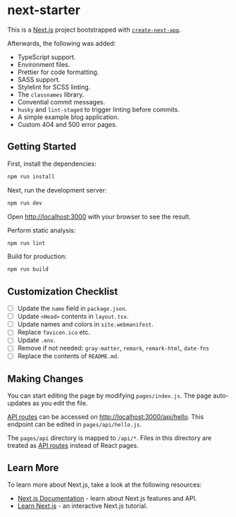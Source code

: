 # next-starter

This is a [Next.js](https://nextjs.org/) project bootstrapped with [`create-next-app`](https://github.com/vercel/next.js/tree/canary/packages/create-next-app).

Afterwards, the following was added:

- TypeScript support.
- Environment files.
- Prettier for code formatting.
- SASS support.
- Stylelint for SCSS linting.
- The `classnames` library.
- Convential commit messages.
- `husky` and `lint-staged` to trigger linting before commits.
- A simple example blog application.
- Custom 404 and 500 error pages.

## Getting Started

First, install the dependencies:

```bash
npm run install
```

Next, run the development server:

```bash
npm run dev
```

Open [http://localhost:3000](http://localhost:3000) with your browser to see the result.

Perform static analysis:

```bash
npm run lint
```

Build for production:

```bash
npm run build
```

## Customization Checklist

- [ ] Update the `name` field in `package.json`.
- [ ] Update `<Head>` contents in `layout.tsx`.
- [ ] Update names and colors in `site.webmanifest`.
- [ ] Replace `favicon.ico` etc.
- [ ] Update `.env`.
- [ ] Remove if not needed: `gray-matter`, `remark`, `remark-html`, `date-fns`
- [ ] Replace the contents of `README.md`.

## Making Changes

You can start editing the page by modifying `pages/index.js`. The page auto-updates as you edit the file.

[API routes](https://nextjs.org/docs/api-routes/introduction) can be accessed on [http://localhost:3000/api/hello](http://localhost:3000/api/hello). This endpoint can be edited in `pages/api/hello.js`.

The `pages/api` directory is mapped to `/api/*`. Files in this directory are treated as [API routes](https://nextjs.org/docs/api-routes/introduction) instead of React pages.

## Learn More

To learn more about Next.js, take a look at the following resources:

- [Next.js Documentation](https://nextjs.org/docs) - learn about Next.js features and API.
- [Learn Next.js](https://nextjs.org/learn) - an interactive Next.js tutorial.

